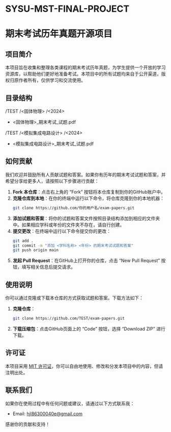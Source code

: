 # SYSU-MST-FINAL-PROJECT
# 期末考试历年真题开源项目

## 项目简介
本项目旨在收集和整理各类课程的期末考试历年真题，为学生提供一个开放的学习资源库，以帮助他们更好地准备考试。本项目中的所有试题均来自于公开渠道，版权归原作者所有，仅供学习和交流使用。

## 目录结构
/TEST
/<固体物理>
/<2024>
- <固体物理>_期末考试_试题.pdf

/TEST
/<模拟集成电路设计>
/<2024>
- <模拟集成电路设计>_期末考试_试题.pdf
## 如何贡献
我们欢迎并鼓励所有人贡献试题和答案。如果你有历年的期末考试试题和答案，并希望分享给更多人，请按照以下步骤进行贡献：

1. **Fork 本仓库**：点击右上角的 “Fork” 按钮将本仓库复制到你的GitHub账户中。
2. **克隆仓库到本地**：在你的终端中运行以下命令，将仓库克隆到你的本地机器：
    ```bash
    git clone https://github.com/你的用户名/exam-papers.git
    ```
3. **添加试题和答案**：将你的试题和答案文件按照目录结构添加到相应的文件夹中。如果相应学科或年份的文件夹不存在，请自行创建。
4. **提交更改**：在终端中运行以下命令提交你的更改：
    ```bash
    git add .
    git commit -m "添加 <学科名称> <年份> 的期末考试试题和答案"
    git push origin main
    ```
5. **发起 Pull Request**：在GitHub上打开你的仓库，点击 “New Pull Request” 按钮，填写相关信息后提交请求。

## 使用说明
你可以通过克隆或下载本仓库的方式获取试题和答案。下载方法如下：

1. **克隆仓库**：
    ```bash
    git clone https://github.com/TEST/exam-papers.git
    ```
2. **下载压缩包**：点击GitHub页面上的 “Code” 按钮，选择 “Download ZIP” 进行下载。

## 许可证
本项目采用 [MIT 许可证](LICENSE)，你可以自由地使用、修改和分发本项目中的内容，但请注明出处。

## 联系我们
如果你在使用过程中有任何问题或建议，请通过以下方式联系我：
- Email: hjl86300040e@gmail.com

感谢你的贡献和支持！
